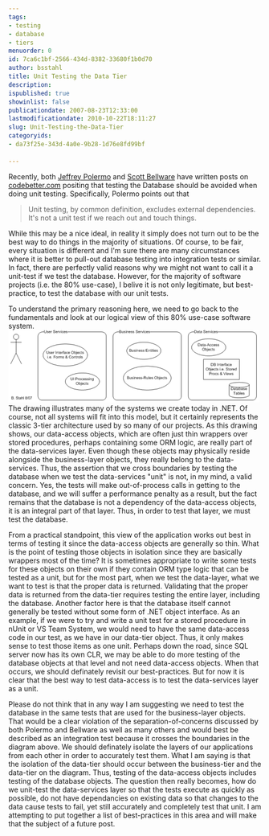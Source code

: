 ```yaml
---
tags:
- testing
- database
- tiers
menuorder: 0
id: 7ca6c1bf-2566-434d-8382-33680f1b0d70
author: bsstahl
title: Unit Testing the Data Tier
description: 
ispublished: true
showinlist: false
publicationdate: 2007-08-23T12:33:00
lastmodificationdate: 2010-10-22T18:11:27
slug: Unit-Testing-the-Data-Tier
categoryids:
- da73f25e-343d-4a0e-9b28-1d76e8fd99bf

---
```


Recently, both [Jeffrey Polermo](http://codebetter.com/blogs/jeffrey.palermo/archive/2007/06/28/levels-of-automated-testing-within-a-single-application.aspx) and [Scott Bellware](http://codebetter.com/blogs/scott.bellware/archive/2007/06/26/164754.aspx) have written posts on [codebetter.com](http://www.codebetter.com/) positing that testing the Database should be avoided when doing unit testing. Specifically, Polermo points out that


> Unit testing, by common definition, excludes external dependencies. It's not a unit test if we reach out and touch things.




While this may be a nice ideal, in reality it simply does not turn out to be the best way to do things in the majority of situations. Of course, to be fair, every situation is different and I'm sure there are many circumstances where it is better to pull-out database testing into integration tests or similar. In fact, there are perfectly valid reasons why we might not want to call it a unit-test if we test the database. However, for the majority of software projects (i.e. the 80% use-case), I belive it is not only legitimate, but best-practice, to test the database with our unit tests.

To understand the primary reasoning here, we need to go back to the fundamentals and look at our logical view of this 80% use-case software system.
![Logical View of a Typical 3-Tiered Software System](/images/SoftwareSystemLogicalView_small.png)
The drawing illustrates many of the systems we create today in .NET. Of course, not all systems will fit into this model, but it certainly represents the classic 3-tier architecture used by so many of our projects. As this drawing shows, our data-access objects, which are often just thin wrappers over stored procedures, perhaps containing some ORM logic, are really part of the data-services layer. Even though these objects may physically reside alongside the business-layer objects, they really belong to the data-services. Thus, the assertion that we cross boundaries by testing the database when we test the data-services "unit" is not, in my mind, a valid concern. Yes, the tests will make out-of-process calls in getting to the database, and we will suffer a performance penalty as a result, but the fact remains that the database is not a dependency of the data-access objects, it is an integral part of that layer. Thus, in order to test that layer, we must test the database.

From a practical standpoint, this view of the application works out best in terms of testing it since the data-access objects are generally so thin. What is the point of testing those objects in isolation since they are basically wrappers most of the time? It is sometimes appropriate to write some tests for these objects on their own if they contain ORM type logic that can be tested as a unit, but for the most part, when we test the data-layer, what we want to test is that the proper data is returned. Validating that the proper data is returned from the data-tier requires testing the entire layer, including the database. Another factor here is that the database itself cannot generally be tested without some form of .NET object interface. As an example, if we were to try and write a unit test for a stored procedure in nUnit or VS Team System, we would need to have the same data-access code in our test, as we have in our data-tier object. Thus, it only makes sense to test those items as one unit. Perhaps down the road, since SQL server now has its own CLR, we may be able to do more testing of the database objects at that level and not need data-access objects. When that occurs, we should definately revisit our best-practices. But for now it is clear that the best way to test data-access is to test the data-services layer as a unit.

Please do not think that in any way I am suggesting we need to test the database in the same tests that are used for the business-layer objects. That would be a clear violation of the separation-of-concerns discussed by both Polermo and Bellware as well as many others and would best be described as an integration test because it crosses the boundaries in the diagram above. We should definately isolate the layers of our applications from each other in order to accurately test them. What I am saying is that the isolation of the data-tier should occur between the business-tier and the data-tier on the diagram. Thus, testing of the data-access objects includes testing of the database objects. The question then really becomes, how do we unit-test the data-services layer so that the tests execute as quickly as possible, do not have dependancies on existing data so that changes to the data cause tests to fail, yet still accurately and completely test that unit. I am attempting to put together a list of best-practices in this area and will make that the subject of a future post.

